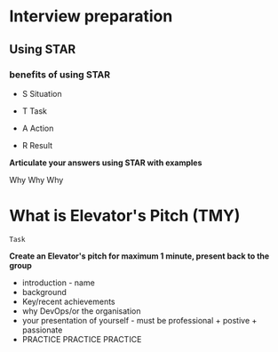 # Interview preparation

## Using STAR
### benefits of using STAR

- S Situation

- T Task

- A Action

- R Result

**Articulate your answers using STAR with examples**

 
Why Why Why

# What is Elevator's Pitch (TMY)
```
Task
```
**Create an Elevator's pitch for maximum 1 minute, present back to the group**

- introduction - name 
- background 
- Key/recent achievements
- why DevOps/or the organisation 
- your presentation of yourself - must be professional + postive + passionate 
- PRACTICE PRACTICE PRACTICE
